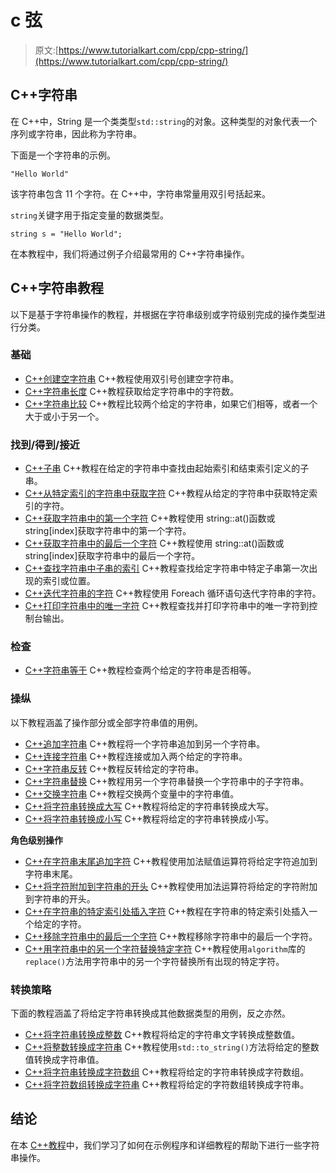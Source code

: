 # c 弦

> 原文:[https://www.tutorialkart.com/cpp/cpp-string/](https://www.tutorialkart.com/cpp/cpp-string/)

## C++字符串

在 C++中，String 是一个类类型`std::string`的对象。这种类型的对象代表一个序列或字符串，因此称为字符串。

下面是一个字符串的示例。

```
"Hello World"

```

该字符串包含 11 个字符。在 C++中，字符串常量用双引号括起来。

`string`关键字用于指定变量的数据类型。

```
string s = "Hello World";

```

在本教程中，我们将通过例子介绍最常用的 C++字符串操作。

## C++字符串教程

以下是基于字符串操作的教程，并根据在字符串级别或字符级别完成的操作类型进行分类。

### 基础

*   [C++创建空字符串](https://www.tutorialkart.com/cpp/cpp-create-an-empty-string/) C++教程使用双引号创建空字符串。
*   [C++字符串长度](https://www.tutorialkart.com/cpp/cpp-string-length/) C++教程获取给定字符串中的字符数。
*   [C++字符串比较](https://www.tutorialkart.com/cpp/cpp-string-comparison/) C++教程比较两个给定的字符串，如果它们相等，或者一个大于或小于另一个。

### 找到/得到/接近

*   [C++子串](https://www.tutorialkart.com/cpp/cpp-substring/) C++教程在给定的字符串中查找由起始索引和结束索引定义的子串。
*   [C++从特定索引的字符串中获取字符](https://www.tutorialkart.com/cpp/cpp-get-char-at-index-in-string/) C++教程从给定的字符串中获取特定索引的字符。
*   [C++获取字符串中的第一个字符](https://www.tutorialkart.com/cpp/cpp-get-first-character-in-string/) C++教程使用 string::at()函数或 string[index]获取字符串中的第一个字符。
*   [C++获取字符串中的最后一个字符](https://www.tutorialkart.com/cpp/cpp-get-last-character-in-string/) C++教程使用 string::at()函数或 string[index]获取字符串中的最后一个字符。
*   [C++查找字符串中子串的索引](https://www.tutorialkart.com/cpp/cpp-string-find/) C++教程查找给定字符串中特定子串第一次出现的索引或位置。
*   [C++迭代字符串的字符](https://www.tutorialkart.com/cpp/cpp-iterate-over-characters-of-a-string/) C++教程使用 Foreach 循环语句迭代字符串的字符。
*   [C++打印字符串中的唯一字符](https://www.tutorialkart.com/cpp/cpp-print-unique-characters-of-a-string/) C++教程查找并打印字符串中的唯一字符到控制台输出。

### 检查

*   [C++字符串等于](https://www.tutorialkart.com/cpp/cpp-string-equals/) C++教程检查两个给定的字符串是否相等。

### 操纵

以下教程涵盖了操作部分或全部字符串值的用例。

*   [C++追加字符串](https://www.tutorialkart.com/cpp/cpp-string-append/) C++教程将一个字符串追加到另一个字符串。
*   [C++连接字符串](https://www.tutorialkart.com/cpp/cpp-string-concatenate/) C++教程连接或加入两个给定的字符串。
*   [C++字符串反转](https://www.tutorialkart.com/cpp/cpp-string-reverse/) C++教程反转给定的字符串。
*   [C++字符串替换](https://www.tutorialkart.com/cpp/cpp-string-replace/) C++教程用另一个字符串替换一个字符串中的子字符串。
*   [C++交换字符串](https://www.tutorialkart.com/cpp/cpp-string-swap-2/) C++教程交换两个变量中的字符串值。
*   [C++将字符串转换成大写](https://www.tutorialkart.com/cpp/cpp-convert-string-to-uppercase/) C++教程将给定的字符串转换成大写。
*   [C++将字符串转换成小写](https://www.tutorialkart.com/cpp/cpp-convert-string-to-lowercase/) C++教程将给定的字符串转换成小写。

**角色级别操作**

*   [C++在字符串末尾追加字符](https://www.tutorialkart.com/cpp/cpp-append-character-to-end-of-string/) C++教程使用加法赋值运算符将给定字符追加到字符串末尾。
*   [C++将字符附加到字符串的开头](https://www.tutorialkart.com/cpp/cpp-append-character-to-beginning-of-string/) C++教程使用加法运算符将给定的字符附加到字符串的开头。
*   [C++在字符串的特定索引处插入字符](https://www.tutorialkart.com/cpp/cpp-string-insert/) C++教程在字符串的特定索引处插入一个给定的字符。
*   [C++移除字符串中的最后一个字符](https://www.tutorialkart.com/cpp/cpp-string-pop-back/) C++教程移除字符串中的最后一个字符。
*   [C++用字符串中的另一个字符替换特定字符](https://www.tutorialkart.com/cpp/cpp-replace-specific-character-with-another-in-string/) C++教程使用`algorithm`库的`replace()`方法用字符串中的另一个字符替换所有出现的特定字符。

### 转换策略

下面的教程涵盖了将给定字符串转换成其他数据类型的用例，反之亦然。

*   [C++将字符串转换成整数](https://www.tutorialkart.com/cpp/cpp-convert-string-to-integer/) C++教程将给定的字符串文字转换成整数值。
*   [C++将整数转换成字符串](https://www.tutorialkart.com/cpp/cpp-convert-integer-to-string/) C++教程使用`std::to_string()`方法将给定的整数值转换成字符串值。
*   [C++将字符串转换成字符数组](https://www.tutorialkart.com/cpp/cpp-convert-string-to-char-array/) C++教程将给定的字符串转换成字符数组。
*   [C++将字符数组转换成字符串](https://www.tutorialkart.com/cpp/cpp-convert-char-array-to-string/) C++教程将给定的字符数组转换成字符串。

## 结论

在本 [C++教程](https://www.tutorialkart.com/cpp/)中，我们学习了如何在示例程序和详细教程的帮助下进行一些字符串操作。